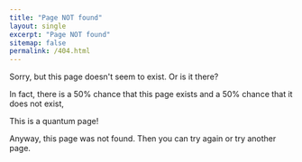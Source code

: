 ```yaml
---
title: "Page NOT found"
layout: single
excerpt: "Page NOT found"
sitemap: false
permalink: /404.html
---
```


Sorry, but this page doesn't seem to exist. Or is it there?

In fact, there is a 50% chance that this page exists and a 50% chance that it does not exist,

This is a quantum page!


Anyway, this page was not found. Then you can try again or try another page.

<div id="text"></div>
<div id="imagem"></div>


<script>
var y = Math.floor((Math.random() * 2) + 1);
var greet;
var img1 = document.createElement("img")

if (y == 1) {
  greet = "The page exists!";
  img1.src = "/images/andre.png"
} else  {
  greet = "The page does not exists!";
}
</script>


<script>
document.getElementById("text").innerHTML = greet;
document.getElementById("imagem").innerHTML = img1;

</script>
